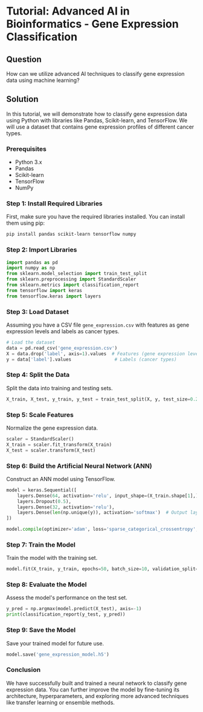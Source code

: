 # Tutorial: Advanced AI in Bioinformatics - Gene Expression Classification

## Question
How can we utilize advanced AI techniques to classify gene expression data using machine learning?

## Solution
In this tutorial, we will demonstrate how to classify gene expression data using Python with libraries like Pandas, Scikit-learn, and TensorFlow. We will use a dataset that contains gene expression profiles of different cancer types.

### Prerequisites
- Python 3.x
- Pandas
- Scikit-learn
- TensorFlow
- NumPy

### Step 1: Install Required Libraries
First, make sure you have the required libraries installed. You can install them using pip:

```bash
pip install pandas scikit-learn tensorflow numpy
```

### Step 2: Import Libraries

```python
import pandas as pd
import numpy as np
from sklearn.model_selection import train_test_split
from sklearn.preprocessing import StandardScaler
from sklearn.metrics import classification_report
from tensorflow import keras
from tensorflow.keras import layers
```

### Step 3: Load Dataset
Assuming you have a CSV file `gene_expression.csv` with features as gene expression levels and labels as cancer types.

```python
# Load the dataset
data = pd.read_csv('gene_expression.csv')
X = data.drop('label', axis=1).values  # Features (gene expression levels)
y = data['label'].values                # Labels (cancer types)
```

### Step 4: Split the Data
Split the data into training and testing sets.

```python
X_train, X_test, y_train, y_test = train_test_split(X, y, test_size=0.2, random_state=42)
```

### Step 5: Scale Features
Normalize the gene expression data.

```python
scaler = StandardScaler()
X_train = scaler.fit_transform(X_train)
X_test = scaler.transform(X_test)
```

### Step 6: Build the Artificial Neural Network (ANN)
Construct an ANN model using TensorFlow.

```python
model = keras.Sequential([
    layers.Dense(64, activation='relu', input_shape=(X_train.shape[1],)),
    layers.Dropout(0.5),
    layers.Dense(32, activation='relu'),
    layers.Dense(len(np.unique(y)), activation='softmax')  # Output layer
])

model.compile(optimizer='adam', loss='sparse_categorical_crossentropy', metrics=['accuracy'])
```

### Step 7: Train the Model
Train the model with the training set.

```python
model.fit(X_train, y_train, epochs=50, batch_size=10, validation_split=0.2)
```

### Step 8: Evaluate the Model
Assess the model's performance on the test set.

```python
y_pred = np.argmax(model.predict(X_test), axis=-1)
print(classification_report(y_test, y_pred))
```

### Step 9: Save the Model
Save your trained model for future use.

```python
model.save('gene_expression_model.h5')
```

### Conclusion
We have successfully built and trained a neural network to classify gene expression data. You can further improve the model by fine-tuning its architecture, hyperparameters, and exploring more advanced techniques like transfer learning or ensemble methods.